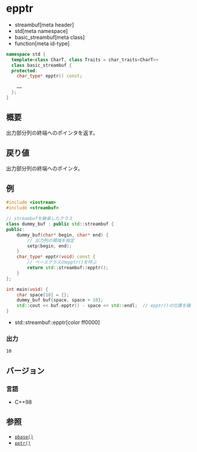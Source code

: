 # epptr
* streambuf[meta header]
* std[meta namespace]
* basic_streambuf[meta class]
* function[meta id-type]

```cpp
namespace std {
  template<class CharT, class Traits = char_traits<CharT>>
  class basic_streambuf {
  protected:
    char_type* epptr() const;

    ……
  };
}
```

## 概要
出力部分列の終端へのポインタを返す。

## 戻り値
出力部分列の終端へのポインタ。

## 例
```cpp example
#include <iostream>
#include <streambuf>

// streambufを継承したクラス
class dummy_buf : public std::streambuf {
public:
    dummy_buf(char* begin, char* end) {
        // 出力列の領域を指定
        setp(begin, end);
    }
    char_type* epptr(void) const {
        // ベースクラスのepptr()を呼ぶ
        return std::streambuf::epptr();
    }
};

int main(void) {
    char space[10] = {};
    dummy_buf buf{space, space + 10};
    std::cout << buf.epptr() - space << std::endl;  // epptr()の位置を確認
}
```
* std::streambuf::epptr[color ff0000]

### 出力
```
10
```

## バージョン
### 言語
- C++98

## 参照
- [`pbase()`](pbase.md)
- [`pptr()`](pptr.md)

